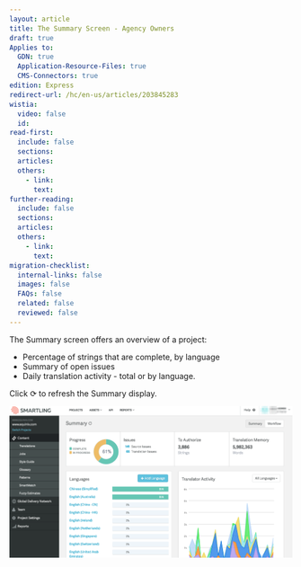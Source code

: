```yaml
---
layout: article
title: The Summary Screen - Agency Owners
draft: true
Applies to:
  GDN: true
  Application-Resource-Files: true
  CMS-Connectors: true
edition: Express
redirect-url: /hc/en-us/articles/203845283
wistia:
  video: false
  id:
read-first:
  include: false
  sections:
  articles:
  others:
    - link:
      text:
further-reading:
  include: false
  sections:
  articles:
  others:
    - link:
      text:
migration-checklist:
  internal-links: false
  images: false
  FAQs: false
  related: false
  reviewed: false
---
```



The Summary screen offers an overview of a project:

* Percentage of strings that are complete, by language
* Summary of open issues
* Daily translation activity - total or by language.


Click ⟳&nbsp;to refresh the Summary display.

![](/uploads/versions/smartling___summary---x----2518-1348x---.png)